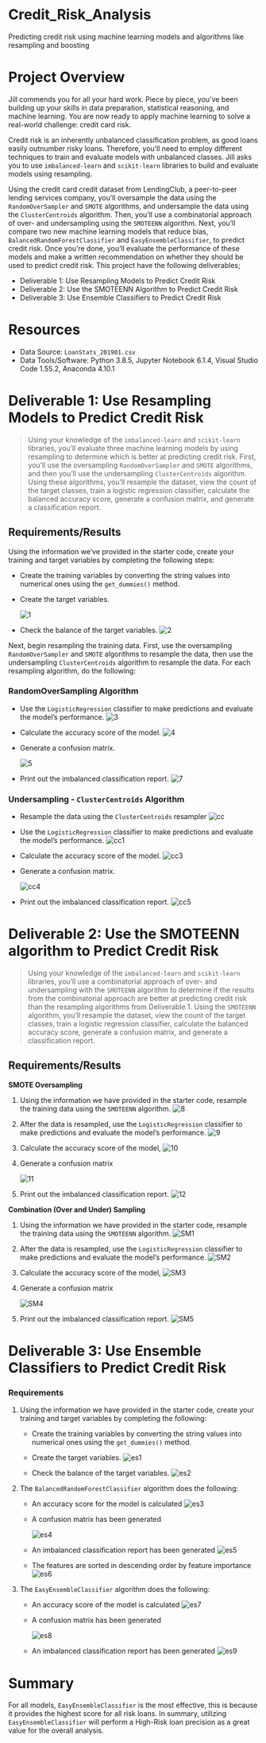 # Credit_Risk_Analysis
Predicting credit risk using machine learning models and algorithms like resampling and boosting
# Project Overview 
Jill commends you for all your hard work. Piece by piece, you’ve been building up your skills in data preparation, statistical reasoning, and machine learning. You are now ready to apply machine learning to solve a real-world challenge: credit card risk.

Credit risk is an inherently unbalanced classification problem, as good loans easily outnumber risky loans. Therefore, you’ll need to employ different techniques to train and evaluate models with unbalanced classes. Jill asks you to use `imbalanced-learn` and `scikit-learn` libraries to build and evaluate models using resampling.

Using the credit card credit dataset from LendingClub, a peer-to-peer lending services company, you’ll oversample the data using the `RandomOverSampler` and `SMOTE` algorithms, and undersample the data using the `ClusterCentroids` algorithm. Then, you’ll use a combinatorial approach of over- and undersampling using the `SMOTEENN` algorithm. Next, you’ll compare two new machine learning models that reduce bias, `BalancedRandomForestClassifier` and `EasyEnsembleClassifier`, to predict credit risk. Once you’re done, you’ll evaluate the performance of these models and make a written recommendation on whether they should be used to predict credit risk. This project have the following deliverables;
* Deliverable 1: Use Resampling Models to Predict Credit Risk
* Deliverable 2: Use the SMOTEENN Algorithm to Predict Credit Risk
* Deliverable 3: Use Ensemble Classifiers to Predict Credit Risk
# Resources
* Data Source: `LoanStats_201901.csv`
* Data Tools/Software: Python 3.8.5, Jupyter Notebook 6.1.4, Visual Studio Code 1.55.2, Anaconda 4.10.1

# Deliverable 1: Use Resampling Models to Predict Credit Risk
> Using your knowledge of the `imbalanced-learn` and `scikit-learn` libraries, you’ll evaluate three machine learning models by using resampling to determine which is better at predicting credit risk. First, you’ll use the oversampling `RandomOverSampler` and `SMOTE` algorithms, and then you’ll use the undersampling `ClusterCentroids` algorithm. Using these algorithms, you’ll resample the dataset, view the count of the target classes, train a logistic regression classifier, calculate the balanced accuracy score, generate a confusion matrix, and generate a classification report.
## Requirements/Results
Using the information we’ve provided in the starter code, create your training and target variables by completing the following steps:
* Create the training variables by converting the string values into numerical ones using the `get_dummies()` method.
* Create the target variables.
 
   ![1](https://user-images.githubusercontent.com/76136277/115974711-885ef280-a52c-11eb-86c4-08c5bd61b470.PNG)

* Check the balance of the target variables.
![2](https://user-images.githubusercontent.com/76136277/115974718-99a7ff00-a52c-11eb-8a6f-3d2770bcf7ed.PNG)

Next, begin resampling the training data. First, use the oversampling `RandomOverSampler` and `SMOTE` algorithms to resample the data, then use the undersampling `ClusterCentroids` algorithm to resample the data. For each resampling algorithm, do the following:

### RandomOverSampling Algorithm
* Use the `LogisticRegression` classifier to make predictions and evaluate the model’s performance.
![3](https://user-images.githubusercontent.com/76136277/115974755-fdcac300-a52c-11eb-86bd-47e83dab1c82.PNG)

* Calculate the accuracy score of the model.
![4](https://user-images.githubusercontent.com/76136277/115974757-03280d80-a52d-11eb-90d2-f292dd99ab6c.PNG)

* Generate a confusion matrix.
 
  ![5](https://user-images.githubusercontent.com/76136277/115974761-08855800-a52d-11eb-8320-2c0aa49848b9.PNG)

* Print out the imbalanced classification report.
![7](https://user-images.githubusercontent.com/76136277/115974765-0c18df00-a52d-11eb-8aa5-4aa19ab3d0de.PNG)

### Undersampling - `ClusterCentroids` Algorithm
* Resample the data using the `ClusterCentroids` resampler
![cc](https://user-images.githubusercontent.com/76136277/115975268-45534e00-a531-11eb-9f40-29db839f0e15.PNG)

* Use the `LogisticRegression` classifier to make predictions and evaluate the model’s performance.
![cc1](https://user-images.githubusercontent.com/76136277/115975260-25bc2580-a531-11eb-83c2-8b874b8993d9.PNG)

* Calculate the accuracy score of the model.
![cc3](https://user-images.githubusercontent.com/76136277/115975252-150baf80-a531-11eb-99d3-39c6ba69aeed.PNG)

* Generate a confusion matrix.
 
  ![cc4](https://user-images.githubusercontent.com/76136277/115975247-00c7b280-a531-11eb-9b77-bc1d9cc8ca94.PNG)

* Print out the imbalanced classification report.
![cc5](https://user-images.githubusercontent.com/76136277/115975241-f6a5b400-a530-11eb-9a05-e4cc0f519d4e.PNG)


# Deliverable 2: Use the SMOTEENN algorithm to Predict Credit Risk
> Using your knowledge of the `imbalanced-learn` and `scikit-learn` libraries, you’ll use a combinatorial approach of over- and undersampling with the `SMOTEENN` algorithm to determine if the results from the combinatorial approach are better at predicting credit risk than the resampling algorithms from Deliverable 1. Using the `SMOTEENN` algorithm, you’ll resample the dataset, view the count of the target classes, train a logistic regression classifier, calculate the balanced accuracy score, generate a confusion matrix, and generate a classification report.
## Requirements/Results
**SMOTE Oversampling**
1. Using the information we have provided in the starter code, resample the training data using the `SMOTEENN` algorithm.
![8](https://user-images.githubusercontent.com/76136277/115974920-459e1a00-a52e-11eb-8408-8bfd27f4674a.PNG)

2. After the data is resampled, use the `LogisticRegression` classifier to make predictions and evaluate the model’s performance.
![9](https://user-images.githubusercontent.com/76136277/115974936-7a11d600-a52e-11eb-81b7-aeb397e5b647.PNG)

3. Calculate the accuracy score of the model, 
![10](https://user-images.githubusercontent.com/76136277/115974940-8302a780-a52e-11eb-9f02-5d806d069891.PNG)

4. Generate a confusion matrix

   ![11](https://user-images.githubusercontent.com/76136277/115974942-8a29b580-a52e-11eb-95f6-5b4a9e280dc0.PNG)

5. Print out the imbalanced classification report.
![12](https://user-images.githubusercontent.com/76136277/115974949-944bb400-a52e-11eb-890b-8d769c18fa35.PNG)

**Combination (Over and Under) Sampling**
1. Using the information we have provided in the starter code, resample the training data using the `SMOTEENN` algorithm.
![SM1](https://user-images.githubusercontent.com/76136277/115975300-9400e800-a531-11eb-8744-1079a5469f7a.PNG)

2. After the data is resampled, use the `LogisticRegression` classifier to make predictions and evaluate the model’s performance.
![SM2](https://user-images.githubusercontent.com/76136277/115975302-96634200-a531-11eb-92b9-92f6c94dc79b.PNG)

3. Calculate the accuracy score of the model, 
![SM3](https://user-images.githubusercontent.com/76136277/115975304-995e3280-a531-11eb-859b-eece9f80bda5.PNG)

4. Generate a confusion matrix

   ![SM4](https://user-images.githubusercontent.com/76136277/115975306-9c592300-a531-11eb-8743-998297f97aa7.PNG)

5. Print out the imbalanced classification report.
![SM5](https://user-images.githubusercontent.com/76136277/115975308-a3803100-a531-11eb-86d8-8f2597f8d044.PNG)

# Deliverable 3: Use Ensemble Classifiers to Predict Credit Risk
### Requirements
1. Using the information we have provided in the starter code, create your training and target variables by completing the following:
    * Create the training variables by converting the string values into numerical ones using the `get_dummies()` method.
    * Create the target variables.
     ![es1](https://user-images.githubusercontent.com/76136277/115975386-68cac880-a532-11eb-99be-e306db94f966.PNG)

    * Check the balance of the target variables.
    ![es2](https://user-images.githubusercontent.com/76136277/115975391-72ecc700-a532-11eb-89e8-3bf5803c95ec.PNG)

2. The `BalancedRandomForestClassifier` algorithm does the following:
    * An accuracy score for the model is calculated 
    ![es3](https://user-images.githubusercontent.com/76136277/115975476-0d4d0a80-a533-11eb-8940-724abcf7b473.PNG)

    * A confusion matrix has been generated 
   
      ![es4](https://user-images.githubusercontent.com/76136277/115975478-15a54580-a533-11eb-90e0-0174d6c34a5e.PNG)

    * An imbalanced classification report has been generated 
    ![es5](https://user-images.githubusercontent.com/76136277/115975482-1e961700-a533-11eb-884c-75b0d6736f0b.PNG)

    * The features are sorted in descending order by feature importance 
    ![es6](https://user-images.githubusercontent.com/76136277/115975486-25248e80-a533-11eb-94c5-332a6494d095.PNG)

3. The `EasyEnsembleClassifier` algorithm does the following:
    * An accuracy score of the model is calculated 
    ![es7](https://user-images.githubusercontent.com/76136277/115975501-50a77900-a533-11eb-8d45-8308c64f04fb.PNG)

    * A confusion matrix has been generated 
    
      ![es8](https://user-images.githubusercontent.com/76136277/115975502-5735f080-a533-11eb-9318-700059fce1ae.PNG)

    * An imbalanced classification report has been generated 
    ![es9](https://user-images.githubusercontent.com/76136277/115975503-5d2bd180-a533-11eb-9047-8955758fdd58.PNG)

# Summary
For all models, `EasyEnsembleClassifier` is the most effective, this is because it provides the highest score for all risk loans. In summary,  utilizing `EasyEnsembleClassifier` will perform a High-Risk loan precision as a great value for the overall analysis.
